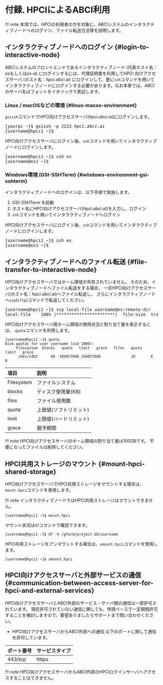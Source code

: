 # 付録. HPCIによるABCI利用

!!! note
    本項では、HPCIの利用者の方を対象に、ABCIシステムのインタラクティブノードへのログイン、ファイル転送方法等を説明します。

## インタラクティブノードへのログイン {#login-to-interactive-node}

ABCIシステムのフロントエンドであるインタラクティブノード (代表ホスト名：*es*もしくは*es-a*) にログインするには、代理証明書を利用してHPCI 向けアクセスサーバ (ホスト名：*hpci.abci.ai*) にログインして、更に`ssh`コマンドを用いてインタラクティブノードにログインする必要があります。なお本章では、ABCIのサーバ名はフォントをイタリックで表記します。

### Linux / macOSなどの環境 {#linux-macos-environment}

`gsissh`コマンドでHPCI向けアクセスサーバ(*hpci.abci.ai*)にログインします。

<div class="codehilite"><pre>
[yourpc ~]$ gsissh -p 2222 <i>hpci.abci.ai</i>
[username@hpci1 ~]$
</pre></div>

HPCI向けアクセスサーバにログイン後、`ssh`コマンドを用いてインタラクティブノードにログインします。

<div class="codehilite"><pre>
[username@hpci1 ~]$ ssh <i>es</i>
[username@es1 ~]$
</pre></div>

### Windows環境 (GSI-SSHTerm) {#windows-environment-gsi-sshterm}

インタラクティブノードへのログインは、以下手順で実施します。

1. GSI-SSHTerm を起動
2. ホスト名にHPCI向けアクセスサーバ(*hpci.abci.ai*)を入力し、ログイン
3. `ssh`コマンドを用いてインタラクティブノードへログイン

HPCI向けアクセスサーバにログイン後、`ssh`コマンドを用いてインタラクティブノードにログインします。

<div class="codehilite"><pre>
[username@hpci1 ~]$ ssh <i>es</i>
[username@es1 ~]$
</pre></div>

## インタラクティブノードへのファイル転送 {#file-transfer-to-interactive-node}

HPCI向けアクセスサーバではホーム領域が共有されていません。
そのため、インタラクティブノードへファイル転送をする場合、
一旦HPCI向けアクセスサーバ(ホスト名：*hpci.abci.ai*)へファイル転送し、
さらにインタラクティブノードへ`scp`(`sftp`)コマンドで転送してください。

<div class="codehilite"><pre>
[username@hpci1 ~]$ scp local-file username@<i>es</i>:remote-dir
local-file    100% |***********************|  file-size  transfer-time
</pre></div>

HPCI向けアクセスサーバ用ホーム領域の使用状況と割り当て量を表示するには、
`quota`コマンドを利用します。

```
[username@hpci1 ~]$ quota
Disk quotas for user username (uid 1000):
     Filesystem  blocks   quota   limit   grace   files   quota   limit   grace
      /dev/sdb2      48  104857600 104857600              10       0       0
```

| 項目  | 説明 |
|:--|:--|
| Filesystem | ファイルシステム   |
| blocks     | ディスク使用量(KB) |
| files      | ファイル使用数     |
| quota      | 上限値(ソフトリミット) |
| limit      | 上限値(ハードリミット) |
| grace      | 猶予期間 |

!!! note
    HPCI向けアクセスサーバのホーム領域の割り当て量は100GBです。
    不要になったファイルは削除してください。

## HPCI共用ストレージのマウント {#mount-hpci-shared-storage}

HPCI向けアクセスサーバでHPCI共用ストレージをマウントする場合は、`mount.hpci`コマンドを使用します。

!!! note
    インタラクティブノードではHPCI共用ストレージはマウントできません。

```
[username@hpci1 ~]$ mount.hpci
```

マウント状況は`df`コマンドで確認できます。

```
[username@hpci1 ~]$ df -h /gfarm/project-ID/username
```

HPCI共用ストレージをアンマウントする場合は、`umount.hpci`コマンドを使用します。

```
[username@hpci1 ~]$ umount.hpci
```

## HPCI向けアクセスサーバと外部サービスの通信 {#communication-between-access-server-for-hpci-and-external-services}

HPCI向けアクセスサーバとABCI外部のサービス・サーバ間の通信は一部許可されています。
現在許可されていない通信に関しても、申請ベースで一定期間許可することを検討しますので、要望ありましたらサポートまで問い合わせください。

- HPCI向けアクセスサーバからABCI外部への通信
  以下のポートに関して通信を許可しています。

| ポート番号 | サービスタイプ |
|:--|:--|
| 443/tcp | https |

!!! note
    HPCI向けアクセスサーバからABCI外部のHPCIログインサーバへアクセスすることはできません。
